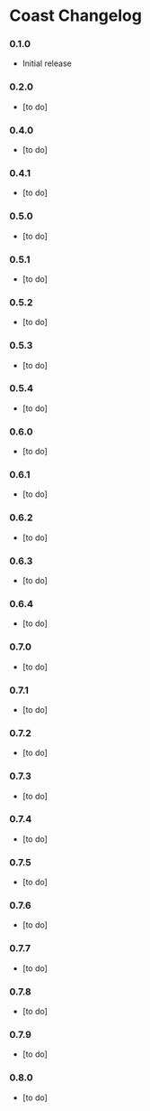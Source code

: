 # Coast Changelog

### 0.1.0

* Initial release

### 0.2.0

* [to do]

### 0.4.0

* [to do]

### 0.4.1

* [to do]

### 0.5.0

* [to do]

### 0.5.1

* [to do]

### 0.5.2

* [to do]

### 0.5.3

* [to do]

### 0.5.4

* [to do]

### 0.6.0

* [to do]

### 0.6.1

* [to do]

### 0.6.2

* [to do]

### 0.6.3

* [to do]

### 0.6.4

* [to do]

### 0.7.0

* [to do]

### 0.7.1

* [to do]

### 0.7.2

* [to do]

### 0.7.3

* [to do]

### 0.7.4

* [to do]

### 0.7.5

* [to do]

### 0.7.6

* [to do]

### 0.7.7

* [to do]

### 0.7.8

* [to do]

### 0.7.9

* [to do]

### 0.8.0

* [to do]